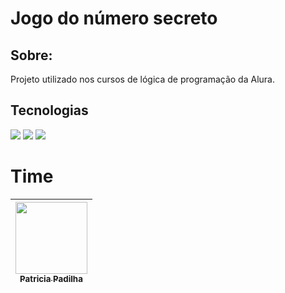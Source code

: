 <h1> Jogo do número secreto</h1>

<h2> Sobre: </h2>
<p> Projeto utilizado nos cursos de lógica de programação da Alura.</p>

## Tecnologias
<div>
  <img src="https://img.shields.io/badge/HTML-239120?style=for-the-badge&logo=html5&logoColor=white">
  <img src="https://img.shields.io/badge/CSS-239120?&style=for-the-badge&logo=css3&logoColor=white">
  <img src="https://img.shields.io/badge/JavaScript-F7DF1E?style=for-the-badge&logo=javascript&logoColor=black">
</div>

  # Time

| [<img loading="lazy" src="https://avatars.githubusercontent.com/u/195101991?v=4" width=115><br><sub>Patricia Padilha</sub>](https://github.com/PatriciaPadilha22) |
| :---: | 
